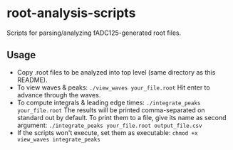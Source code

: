 # root-analysis-scripts
Scripts for parsing/analyzing fADC125-generated root files.

## Usage
* Copy .root files to be analyzed into top level (same directory as this README).
* To view waves & peaks: `./view_waves your_file.root` Hit enter to advance through the waves.
* To compute integrals & leading edge times: `./integrate_peaks your_file.root` The results will be printed comma-separated  on standard out by default. To print them to a file, give its name as second argument: `./integrate_peaks your_file.root output_file.csv`
* If the scripts won't execute, set them as executable: `chmod +x view_waves integrate_peaks`

